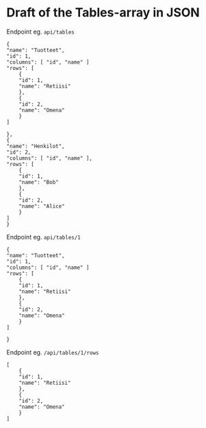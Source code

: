 # Draft of the Tables-array in JSON

Endpoint eg. `api/tables`
```
{
"name": "Tuotteet",
"id": 1,
"columns": [ "id", "name" ]
"rows": [
    {
	"id": 1,
	"name": "Retiisi"
    },
    {
	"id": 2,
	"name": "Omena"
    }
]

},
{
"name": "Henkilot",
"id": 2,
"columns": [ "id", "name" ],
"rows": [
    {
	"id": 1,
	"name": "Bob"
    },
    {
	"id": 2,
	"name": "Alice"
    }
]
}
```

Endpoint eg. `api/tables/1`
```
{
"name": "Tuotteet",
"id": 1,
"columns": [ "id", "name" ]
"rows": [
    {
	"id": 1,
	"name": "Retiisi"
    },
    {
	"id": 2,
	"name": "Omena"
    }
]

}
```

Endpoint eg. `/api/tables/1/rows`
```
[
    {
	"id": 1,
	"name": "Retiisi"
    },
    {
	"id": 2,
	"name": "Omena"
    }
]
```


